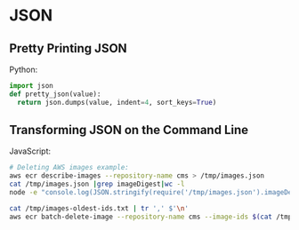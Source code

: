 # JSON

## Pretty Printing JSON

Python:

```python
import json
def pretty_json(value):
  return json.dumps(value, indent=4, sort_keys=True)
```

## Transforming JSON on the Command Line

JavaScript:

```bash
# Deleting AWS images example:
aws ecr describe-images --repository-name cms > /tmp/images.json
cat /tmp/images.json |grep imageDigest|wc -l
node -e "console.log(JSON.stringify(require('/tmp/images.json').imageDetails.slice(0, 100).map(i => ({imageDigest: i.imageDigest}))))" > /tmp/images-oldest-ids.txt

cat /tmp/images-oldest-ids.txt | tr ',' $'\n'
aws ecr batch-delete-image --repository-name cms --image-ids $(cat /tmp/images-oldest-ids.txt)
```
